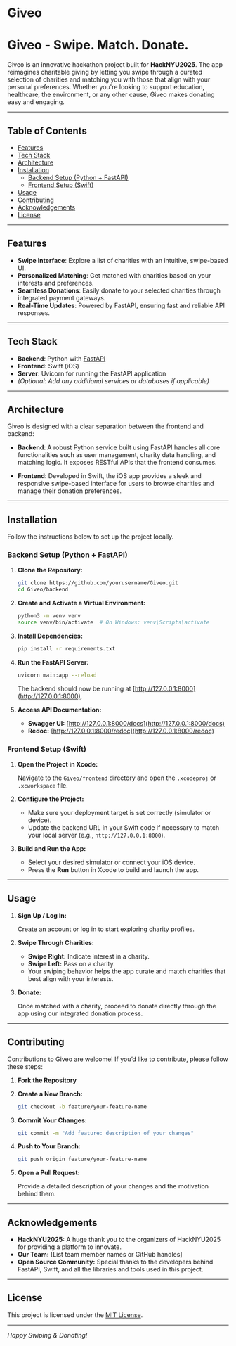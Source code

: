 # Giveo

# Giveo - Swipe. Match. Donate.

Giveo is an innovative hackathon project built for **HackNYU2025**. The app reimagines charitable giving by letting you swipe through a curated selection of charities and matching you with those that align with your personal preferences. Whether you're looking to support education, healthcare, the environment, or any other cause, Giveo makes donating easy and engaging.

---

## Table of Contents

- [Features](#features)
- [Tech Stack](#tech-stack)
- [Architecture](#architecture)
- [Installation](#installation)
  - [Backend Setup (Python + FastAPI)](#backend-setup-python--fastapi)
  - [Frontend Setup (Swift)](#frontend-setup-swift)
- [Usage](#usage)
- [Contributing](#contributing)
- [Acknowledgements](#acknowledgements)
- [License](#license)

---

## Features

- **Swipe Interface**: Explore a list of charities with an intuitive, swipe-based UI.
- **Personalized Matching**: Get matched with charities based on your interests and preferences.
- **Seamless Donations**: Easily donate to your selected charities through integrated payment gateways.
- **Real-Time Updates**: Powered by FastAPI, ensuring fast and reliable API responses.

---

## Tech Stack

- **Backend**: Python with [FastAPI](https://fastapi.tiangolo.com/)
- **Frontend**: Swift (iOS)
- **Server**: Uvicorn for running the FastAPI application
- *(Optional: Add any additional services or databases if applicable)*

---

## Architecture

Giveo is designed with a clear separation between the frontend and backend:

- **Backend**: A robust Python service built using FastAPI handles all core functionalities such as user management, charity data handling, and matching logic. It exposes RESTful APIs that the frontend consumes.
  
- **Frontend**: Developed in Swift, the iOS app provides a sleek and responsive swipe-based interface for users to browse charities and manage their donation preferences.

---

## Installation

Follow the instructions below to set up the project locally.

### Backend Setup (Python + FastAPI)

1. **Clone the Repository:**

   ```bash
   git clone https://github.com/yourusername/Giveo.git
   cd Giveo/backend
   ```

2. **Create and Activate a Virtual Environment:**

   ```bash
   python3 -m venv venv
   source venv/bin/activate  # On Windows: venv\Scripts\activate
   ```

3. **Install Dependencies:**

   ```bash
   pip install -r requirements.txt
   ```

4. **Run the FastAPI Server:**

   ```bash
   uvicorn main:app --reload
   ```

   The backend should now be running at [http://127.0.0.1:8000](http://127.0.0.1:8000).

5. **Access API Documentation:**

   - **Swagger UI:** [http://127.0.0.1:8000/docs](http://127.0.0.1:8000/docs)
   - **Redoc:** [http://127.0.0.1:8000/redoc](http://127.0.0.1:8000/redoc)

### Frontend Setup (Swift)

1. **Open the Project in Xcode:**

   Navigate to the `Giveo/frontend` directory and open the `.xcodeproj` or `.xcworkspace` file.

2. **Configure the Project:**

   - Make sure your deployment target is set correctly (simulator or device).
   - Update the backend URL in your Swift code if necessary to match your local server (e.g., `http://127.0.0.1:8000`).

3. **Build and Run the App:**

   - Select your desired simulator or connect your iOS device.
   - Press the **Run** button in Xcode to build and launch the app.

---

## Usage

1. **Sign Up / Log In:**

   Create an account or log in to start exploring charity profiles.

2. **Swipe Through Charities:**

   - **Swipe Right:** Indicate interest in a charity.
   - **Swipe Left:** Pass on a charity.
   - Your swiping behavior helps the app curate and match charities that best align with your interests.

3. **Donate:**

   Once matched with a charity, proceed to donate directly through the app using our integrated donation process.

---

## Contributing

Contributions to Giveo are welcome! If you’d like to contribute, please follow these steps:

1. **Fork the Repository**

2. **Create a New Branch:**

   ```bash
   git checkout -b feature/your-feature-name
   ```

3. **Commit Your Changes:**

   ```bash
   git commit -m "Add feature: description of your changes"
   ```

4. **Push to Your Branch:**

   ```bash
   git push origin feature/your-feature-name
   ```

5. **Open a Pull Request:**

   Provide a detailed description of your changes and the motivation behind them.

---

## Acknowledgements

- **HackNYU2025:** A huge thank you to the organizers of HackNYU2025 for providing a platform to innovate.
- **Our Team:** [List team member names or GitHub handles]
- **Open Source Community:** Special thanks to the developers behind FastAPI, Swift, and all the libraries and tools used in this project.

---

## License

This project is licensed under the [MIT License](LICENSE).

---

*Happy Swiping & Donating!*
